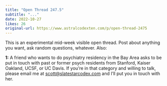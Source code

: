 ```yaml
---
title: "Open Thread 247.5"
subtitle: "..."
date: 2022-10-27
likes: 26
original-url: https://www.astralcodexten.com/p/open-thread-2475
---
```

This is an experimental mid-week visible open thread. Post about anything you want, ask random questions, whatever. Also:

 **1:** A friend who wants to do psychiatry residency in the Bay Area asks to be put in touch with past or former psych residents from Stanford, Kaiser Oakland, UCSF, or UC Davis. If you’re in that category and willing to talk, please email me at scott@slatestarcodex.com and I’ll put you in touch with her.
